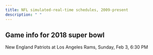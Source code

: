 ```yaml
---
title: NFL simulated-real-time schedules, 2009-present
description: " "
---
```


## Game info for 2018 super bowl
New England Patriots at Los Angeles Rams, Sunday, Feb 3, 6:30 PM

